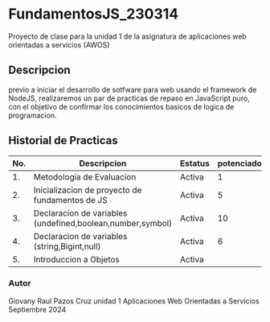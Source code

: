 # FundamentosJS_230314
Proyecto de clase para la unidad 1 de la asignatura de aplicaciones web orientadas  a servicios (AWOS)
## Descripcion 
previo a iniciar el desarrollo de sotfware para web usando el framework de NodeJS, realizaremos
un par de practicas de repaso en JavaScript puro, con el objetivo de confirmar los conocimientos 
basicos de logica de programacion.

## Historial de Practicas 

|No.|Descripcion|Estatus|potenciadores|
|--|--|--|--|
|1.|Metodologia de Evaluacion|Activa|1|
|2.|Inicializacion de proyecto de fundamentos de JS|Activa|5|
|3.|Declaracion de variables (undefined,boolean,number,symbol) |Activa|10|
|4.|Declaracion de variables (string,Bigint,null)|Activa|6|
|5.|Introduccion a Objetos|Activa||


### Autor
Giovany Raul Pazos Cruz
unidad 1 
Aplicaciones Web Orientadas a Servicios 
Septiembre 2024
